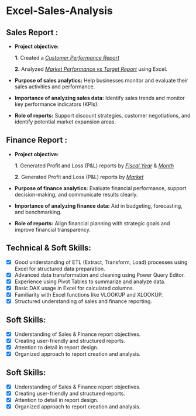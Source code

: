 # Excel-Sales-Analysis

## Sales Report :

- **Project objective:** 

    **1.** Created a _[Customer Performance Report](https://github.com/AbhishekBillar/Excel-Sales-Analysis/blob/main/Customer_Performance_Report.pdf)_ 

    **2.** Analyzed _[Market Performance vs Target Report](https://github.com/AbhishekBillar/Excel-Sales-Analysis/blob/main/Market_Performance_vs_Target_Report.pdf)_ using Excel.

- **Purpose of sales analytics:** Help businesses monitor and evaluate their sales activities and performance.

- **Importance of analyzing sales data:** Identify sales trends and monitor key performance indicators (KPIs).

- **Role of reports:** Support discount strategies, customer negotiations, and identify potential market expansion areas.


## Finance Report :

- **Project objective:** 

    **1.** Generated Profit and Loss (P&L) reports by _[Fiscal Year](https://github.com/AbhishekBillar/Excel-Sales-Analysis/blob/main/P%26L%20Statement%20by%20Fiscal%20Year.pdf)_ & _[Month](https://github.com/AbhishekBillar/Excel-Sales-Analysis/blob/main/P%26L%20Statement%20by%20Month.pdf)_

   **2.** Generated Profit and Loss (P&L) reports by _[Market](https://github.com/AbhishekBillar/Excel-Sales-Analysis/blob/main/P%26L%20Statement%20by%20Market.pdf)_
- **Purpose of finance analytics:** Evaluate financial performance, support decision-making, and communicate results clearly.

- **Importance of analyzing finance data:** Aid in budgeting, forecasting, and benchmarking.

- **Role of reports:** Align financial planning with strategic goals and improve financial transparency.


## Technical & Soft Skills:
- [x] Good understanding of ETL (Extract, Transform, Load) processes using Excel for structured data preparation.
- [x] Advanced data transformation and cleaning using Power Query Editor.
- [x] Experience using Pivot Tables to summarize and analyze data.
- [x] Basic DAX usage in Excel for calculated columns.
- [x] Familiarity with Excel functions like VLOOKUP and XLOOKUP.
- [x] Structured understanding of sales and finance reporting.

## Soft Skills:
- [x] Understanding of Sales & Finance report objectives.
- [x] Creating user-friendly and structured reports.
- [x] Attention to detail in report design.
- [x] Organized approach to report creation and analysis.

## Soft Skills:
- [x] Understanding of Sales & Finance report objectives.
- [x] Creating user-friendly and structured reports.
- [x] Attention to detail in report design.
- [x] Organized approach to report creation and analysis.
